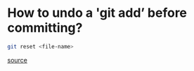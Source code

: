 How to undo a 'git add’ before committing?
======

```sh
git reset <file-name>
```

[source](http://41j.com/blog/2015/02/common-git-screwupsquestions-solutions/)